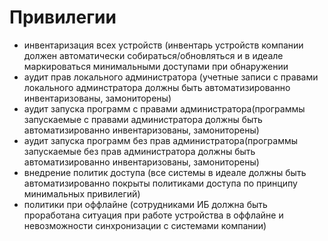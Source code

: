 # Привилегии
- инвентаризация всех устройств (инвентарь устройств компании должен автоматически собираться/обновляться и в идеале маркироваться минимальными доступами при обнаружении
- аудит прав локального администратора (учетные записи с правами локального админстратора должны быть автоматизированно инвентаризованы, замониторены)
- аудит запуска программ с правами администратора(программы запускаемые с правами администратора должны быть автоматизированно инвентаризованы, замониторены)
- аудит запуска программ без прав администратора(программы запускаемые без прав администратора должны быть автоматизированно инвентаризованы, замониторены)
- внедрение политик доступа (все системы в идеале должны быть автоматизированно покрыты политиками доступа по принципу минимальных привилегий)
- политики при оффлайне (сотрудниками ИБ должна быть проработана ситуация при работе устройства в оффлайне и невозможности синхронизации с системами компании)
